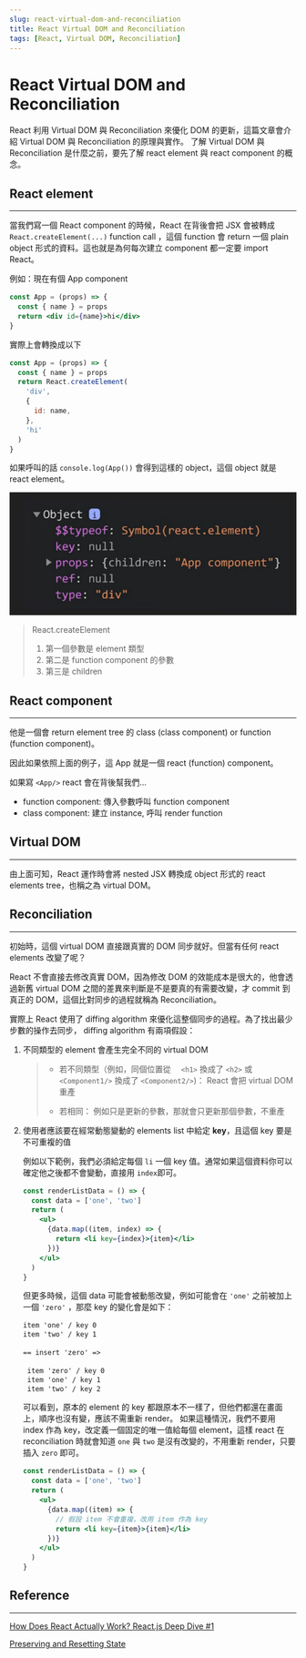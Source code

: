 ```yaml
---
slug: react-virtual-dom-and-reconciliation
title: React Virtual DOM and Reconciliation
tags: [React, Virtual DOM, Reconciliation]
---
```


# React Virtual DOM and Reconciliation
React 利用 Virtual DOM 與 Reconciliation 來優化 DOM 的更新，這篇文章會介紹 Virtual DOM 與 Reconciliation 的原理與實作。
了解 Virtual DOM 與 Reconciliation 是什麼之前，要先了解 react element 與 react component 的概念。

## React element

---

當我們寫一個 React component 的時候，React 在背後會把 JSX 會被轉成 `React.createElement(...)` function call ，這個 function 會 return 一個 plain object 形式的資料。這也就是為何每次建立 component 都一定要 import React。

例如：現在有個 App component

```jsx
const App = (props) => {
  const { name } = props
  return <div id={name}>hi</div>
}
```

實際上會轉換成以下

```js
const App = (props) => {
  const { name } = props
  return React.createElement(
    'div',
    {
      id: name,
    },
    'hi'
  )
}
```

如果呼叫的話 `console.log(App())` 會得到這樣的 object，這個 object 就是 react element。

![img](./img/reactRender01.png)

> React.createElement
>
> 1. 第一個參數是 element 類型
> 2. 第二是 function component 的參數
> 3. 第三是 children

## React component

---

他是一個會 return element tree 的 class (class component) or function (function component)。

因此如果依照上面的例子，這 App 就是一個 react (function) component。

如果寫 `<App/>` react 會在背後幫我們...

- function component: 傳入參數呼叫 function component
- class component: 建立 instance, 呼叫 render function

## Virtual DOM

---

由上面可知，React 運作時會將 nested JSX 轉換成 object 形式的 react elements tree，也稱之為 virtual DOM。

## Reconciliation

---

初始時，這個 virtual DOM 直接跟真實的 DOM 同步就好。但當有任何 react elements 改變了呢？

React 不會直接去修改真實 DOM，因為修改 DOM 的效能成本是很大的，他會透過新舊 virtual DOM 之間的差異來判斷是不是要真的有需要改變，才 commit 到真正的 DOM，這個比對同步的過程就稱為 Reconciliation。

實際上 React 使用了 diffing algorithm 來優化這整個同步的過程。為了找出最少步數的操作去同步， diffing algorithm 有兩項假設：

1. 不同類型的 element 會產生完全不同的 virtual DOM

   > - 若不同類型（例如，同個位置從 　`<h1>` 換成了 `<h2>` 或 `<Component1/>` 換成了 `<Component2/>`)： React 會把 virtual DOM 重產
   >
   > - 若相同： 例如只是更新的參數，那就會只更新那個參數，不重產

2. 使用者應該要在經常動態變動的 elements list 中給定 **key**，且這個 key 要是不可重複的值

   例如以下範例，我們必須給定每個 `li` 一個 key 值。通常如果這個資料你可以確定他之後都不會變動，直接用 `index`即可。

   ```jsx
   const renderListData = () => {
     const data = ['one', 'two']
     return (
       <ul>
         {data.map((item, index) => {
           return <li key={index}>{item}</li>
         })}
       </ul>
     )
   }
   ```

   但更多時候，這個 data 可能會被動態改變，例如可能會在 `'one'` 之前被加上一個 `'zero'` ，那麼 key 的變化會是如下：

   ```
   item 'one' / key 0
   item 'two' / key 1

   == insert 'zero' =>

    item 'zero' / key 0
    item 'one' / key 1
    item 'two' / key 2
   ```

   可以看到，原本的 element 的 key 都跟原本不一樣了，但他們都還在畫面上，順序也沒有變，應該不需重新 render。 如果這種情況，我們不要用 index 作為 key，改定義一個固定的唯一值給每個 element，這樣 react 在 reconciliation 時就會知道 `one` 與 `two` 是沒有改變的，不用重新 render，只要插入 `zero` 即可。

   ```jsx
   const renderListData = () => {
     const data = ['one', 'two']
     return (
       <ul>
         {data.map((item) => {
           // 假設 item 不會重複，改用 item 作為 key
           return <li key={item}>{item}</li>
         })}
       </ul>
     )
   }
   ```

## Reference

---

[How Does React Actually Work? React.js Deep Dive #1](https://www.youtube.com/watch?v=7YhdqIR2Yzo&t=752s)

[Preserving and Resetting State](https://react.dev/learn/preserving-and-resetting-state#state-is-tied-to-a-position-in-the-tree)
